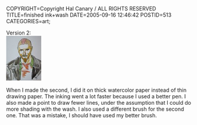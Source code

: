 COPYRIGHT=Copyright Hal Canary / ALL RIGHTS RESERVED
TITLE=finished ink+wash
DATE=2005-09-16 12:46:42
POSTID=513
CATEGORIES=art;

Version 2:  
[![[Thumb]](/art/thumb/2005-09-14-chapman-final.jpg)](/art/2005-09-14-chapman-final.jpg)

When I made the second, I did it on thick watercolor paper instead of thin drawing paper. The inking went a lot faster because I used a better pen. I also made a point to draw fewer lines, under the assumption that I could do more shading with the wash. I also used a different brush for the second one. That was a mistake, I should have used my better brush.

